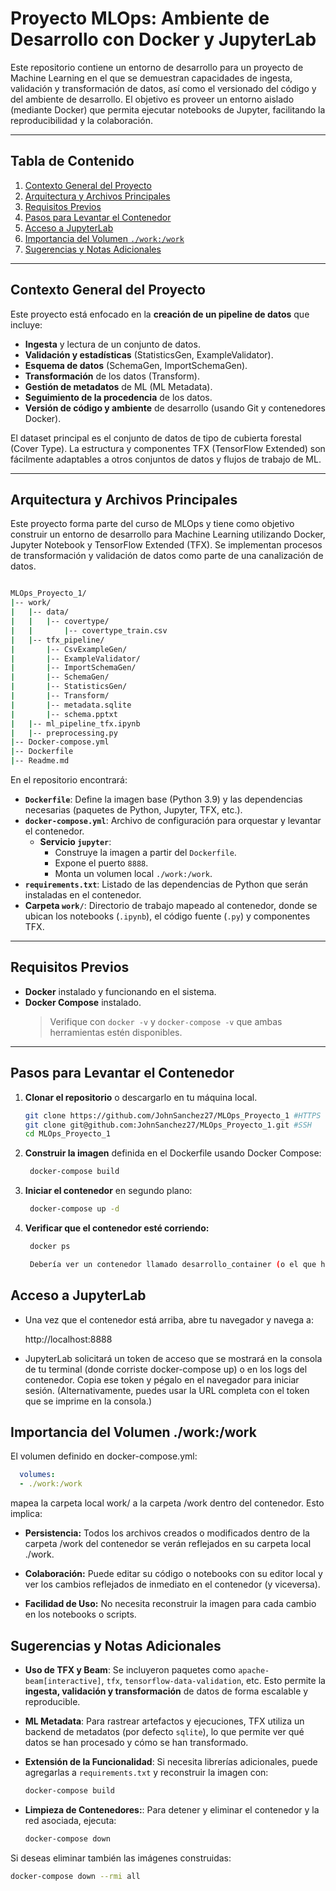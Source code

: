 # Proyecto MLOps: Ambiente de Desarrollo con Docker y JupyterLab

Este repositorio contiene un entorno de desarrollo para un proyecto de Machine Learning en el que se demuestran capacidades de ingesta, validación y transformación de datos, así como el versionado del código y del ambiente de desarrollo. El objetivo es proveer un entorno aislado (mediante Docker) que permita ejecutar notebooks de Jupyter, facilitando la reproducibilidad y la colaboración.

---

## Tabla de Contenido

1. [Contexto General del Proyecto](#contexto-general-del-proyecto)
2. [Arquitectura y Archivos Principales](#arquitectura-y-archivos-principales)
3. [Requisitos Previos](#requisitos-previos)
4. [Pasos para Levantar el Contenedor](#pasos-para-levantar-el-contenedor)
5. [Acceso a JupyterLab](#acceso-a-jupyterlab)
6. [Importancia del Volumen `./work:/work`](#importancia-del-volumen-workwork)
7. [Sugerencias y Notas Adicionales](#sugerencias-y-notas-adicionales)

---

## Contexto General del Proyecto

Este proyecto está enfocado en la **creación de un pipeline de datos** que incluye:


- **Ingesta** y lectura de un conjunto de datos.
- **Validación y estadísticas** (StatisticsGen, ExampleValidator).
- **Esquema de datos** (SchemaGen, ImportSchemaGen).
- **Transformación** de los datos (Transform).
- **Gestión de metadatos** de ML (ML Metadata).
- **Seguimiento de la procedencia** de los datos.
- **Versión de código y ambiente** de desarrollo (usando Git y contenedores Docker).

El dataset principal es el conjunto de datos de tipo de cubierta forestal (Cover Type). La estructura y componentes TFX (TensorFlow Extended) son fácilmente adaptables a otros conjuntos de datos y flujos de trabajo de ML.

---

## Arquitectura y Archivos Principales

Este proyecto forma parte del curso de MLOps y tiene como objetivo construir un entorno de desarrollo para Machine Learning utilizando Docker, Jupyter Notebook y TensorFlow Extended (TFX). Se implementan procesos de transformación y validación de datos como parte de una canalización de datos.

```bash

MLOps_Proyecto_1/
|-- work/
|   |-- data/
|   |   |-- covertype/
|   |       |-- covertype_train.csv
|   |-- tfx_pipeline/
|       |-- CsvExampleGen/
|       |-- ExampleValidator/
|       |-- ImportSchemaGen/
|       |-- SchemaGen/
|       |-- StatisticsGen/
|       |-- Transform/
|       |-- metadata.sqlite
|       |-- schema.pptxt
|   |-- ml_pipeline_tfx.ipynb
|   |-- preprocessing.py
|-- Docker-compose.yml
|-- Dockerfile
|-- Readme.md

```

En el repositorio encontrará:

- **`Dockerfile`**: Define la imagen base (Python 3.9) y las dependencias necesarias (paquetes de Python, Jupyter, TFX, etc.).
- **`docker-compose.yml`**: Archivo de configuración para orquestar y levantar el contenedor.  
  - **Servicio `jupyter`**:
    - Construye la imagen a partir del `Dockerfile`.
    - Expone el puerto `8888`.
    - Monta un volumen local `./work:/work`.
- **`requirements.txt`**: Listado de las dependencias de Python que serán instaladas en el contenedor.
- **Carpeta `work/`**: Directorio de trabajo mapeado al contenedor, donde se ubican los notebooks (`.ipynb`), el código fuente (`.py`) y componentes TFX.

---

## Requisitos Previos

- **Docker** instalado y funcionando en el sistema.
- **Docker Compose** instalado.  
  > Verifique con `docker -v` y `docker-compose -v` que ambas herramientas estén disponibles.

---

## Pasos para Levantar el Contenedor

1. **Clonar el repositorio** o descargarlo en tu máquina local.
   ```bash
   git clone https://github.com/JohnSanchez27/MLOps_Proyecto_1 #HTTPS
   git clone git@github.com:JohnSanchez27/MLOps_Proyecto_1.git #SSH
   cd MLOps_Proyecto_1


2. **Construir la imagen** definida en el Dockerfile usando Docker Compose:
   ```bash
    docker-compose build

3. **Iniciar el contenedor** en segundo plano:
   ```bash
    docker-compose up -d

4. **Verificar que el contenedor esté corriendo:**
   ```bash
    docker ps

    Debería ver un contenedor llamado desarrollo_container (o el que hayas definido en docker-compose.yml) en ejecución.

## Acceso a JupyterLab

- Una vez que el contenedor está arriba, abre tu navegador y navega a:

    http://localhost:8888

- JupyterLab solicitará un token de acceso que se mostrará en la consola de tu terminal (donde corriste docker-compose up) o en los logs del contenedor. Copia ese token y pégalo en el navegador para iniciar sesión. (Alternativamente, puedes usar la URL completa con el token que se imprime en la consola.)


## Importancia del Volumen ./work:/work

El volumen definido en docker-compose.yml:

```yml
  volumes:
  - ./work:/work
```
mapea la carpeta local work/ a la carpeta /work dentro del contenedor. Esto implica:

- **Persistencia:** Todos los archivos creados o modificados dentro de la carpeta /work del contenedor se verán reflejados en su carpeta local ./work.

- **Colaboración:** Puede editar su código o notebooks con su editor local y ver los cambios reflejados de inmediato en el contenedor (y viceversa).

- **Facilidad de Uso:** No necesita reconstruir la imagen para cada cambio en los notebooks o scripts.

## Sugerencias y Notas Adicionales

- **Uso de TFX y Beam**: Se incluyeron paquetes como `apache-beam[interactive]`, `tfx`, `tensorflow-data-validation`, etc. Esto permite la **ingesta, validación y transformación** de datos de forma escalable y reproducible.

- **ML Metadata**: Para rastrear artefactos y ejecuciones, TFX utiliza un backend de metadatos (por defecto `sqlite`), lo que permite ver qué datos se han procesado y cómo se han transformado.

- **Extensión de la Funcionalidad**: Si necesita librerías adicionales, puede agregarlas a `requirements.txt` y reconstruir la imagen con:
  ```bash
  docker-compose build

- **Limpieza de Contenedores:**: Para detener y eliminar el contenedor y la red asociada, ejecuta:
  ```bash
  docker-compose down

Si deseas eliminar también las imágenes construidas:
  ```bash
  docker-compose down --rmi all
  ```
